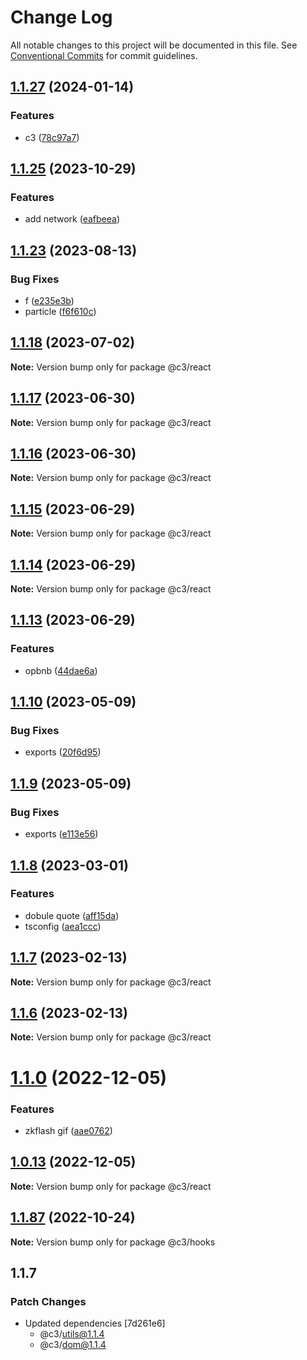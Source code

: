# Change Log

All notable changes to this project will be documented in this file. See [Conventional Commits](https://conventionalcommits.org) for commit guidelines.

## [1.1.27](https://github.com/che3vinci/c3/compare/@c3/react@1.1.25...@c3/react@1.1.27) (2024-01-14)

### Features

- c3 ([78c97a7](https://github.com/che3vinci/c3/commit/78c97a7e6c699762fdaed159f59d90793f1ddb20))

## [1.1.25](https://github.com/che3vinci/c3/compare/@c3/react@1.1.23...@c3/react@1.1.25) (2023-10-29)

### Features

- add network ([eafbeea](https://github.com/che3vinci/c3/commit/eafbeea2c702a6002b5d727d56971308b1543701))

## [1.1.23](https://github.com/che3vinci/c3/compare/@c3/react@1.1.18...@c3/react@1.1.23) (2023-08-13)

### Bug Fixes

- f ([e235e3b](https://github.com/che3vinci/c3/commit/e235e3b89e3a5f91a92b57f211f2cd524dddea63))
- particle ([f6f610c](https://github.com/che3vinci/c3/commit/f6f610c290f52344f25929b8f84183263178d15d))

## [1.1.18](https://github.com/che3vinci/c3/compare/@c3/react@1.1.17...@c3/react@1.1.18) (2023-07-02)

**Note:** Version bump only for package @c3/react

## [1.1.17](https://github.com/che3vinci/c3/compare/@c3/react@1.1.16...@c3/react@1.1.17) (2023-06-30)

**Note:** Version bump only for package @c3/react

## [1.1.16](https://github.com/che3vinci/c3/compare/@c3/react@1.1.15...@c3/react@1.1.16) (2023-06-30)

**Note:** Version bump only for package @c3/react

## [1.1.15](https://github.com/che3vinci/c3/compare/@c3/react@1.1.13...@c3/react@1.1.15) (2023-06-29)

**Note:** Version bump only for package @c3/react

## [1.1.14](https://github.com/che3vinci/c3/compare/@c3/react@1.1.13...@c3/react@1.1.14) (2023-06-29)

**Note:** Version bump only for package @c3/react

## [1.1.13](https://github.com/che3vinci/c3/compare/@c3/react@1.1.10...@c3/react@1.1.13) (2023-06-29)

### Features

- opbnb ([44dae6a](https://github.com/che3vinci/c3/commit/44dae6a59add039b26141b2261fbcfec5036a723))

## [1.1.10](https://github.com/che3vinci/c3/compare/@c3/react@1.1.9...@c3/react@1.1.10) (2023-05-09)

### Bug Fixes

- exports ([20f6d95](https://github.com/che3vinci/c3/commit/20f6d95b2abde328befe989e49dc2889a2a8c2bf))

## [1.1.9](https://github.com/che3vinci/c3/compare/@c3/react@1.1.8...@c3/react@1.1.9) (2023-05-09)

### Bug Fixes

- exports ([e113e56](https://github.com/che3vinci/c3/commit/e113e56172b939439d4e073ae7e103bb1fa155d2))

## [1.1.8](https://github.com/che3vinci/c3/compare/@c3/react@1.1.7...@c3/react@1.1.8) (2023-03-01)

### Features

- dobule quote ([aff15da](https://github.com/che3vinci/c3/commit/aff15dae3f43ca86185abd8ec257aef68cf8d41b))
- tsconfig ([aea1ccc](https://github.com/che3vinci/c3/commit/aea1ccc7d62652a10355425b024c4953ece0a95a))

## [1.1.7](https://github.com/che3vinci/c3/compare/@c3/react@1.1.6...@c3/react@1.1.7) (2023-02-13)

**Note:** Version bump only for package @c3/react

## [1.1.6](https://github.com/che3vinci/c3/compare/@c3/react@1.1.0...@c3/react@1.1.6) (2023-02-13)

**Note:** Version bump only for package @c3/react

# [1.1.0](https://github.com/che3vinci/c3/compare/@c3/react@1.0.12...@c3/react@1.1.0) (2022-12-05)

### Features

- zkflash gif ([aae0762](https://github.com/che3vinci/c3/commit/aae0762161753d645be1458e8f0ace77cdbbb504))

## [1.0.13](https://github.com/che3vinci/c3/compare/@c3/react@1.0.12...@c3/react@1.0.13) (2022-12-05)

**Note:** Version bump only for package @c3/react

## [1.1.87](https://github.com/che3vinci/c3/compare/@c3/hooks@1.1.86...@c3/hooks@1.1.87) (2022-10-24)

**Note:** Version bump only for package @c3/hooks

## 1.1.7

### Patch Changes

- Updated dependencies [7d261e6]
  - @c3/utils@1.1.4
  - @c3/dom@1.1.4
